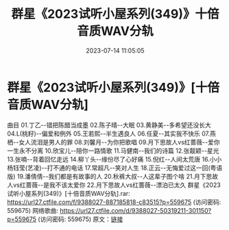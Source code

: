 ﻿---
title: 群星《2023试听小屋系列(349)》十倍音质WAV分轨
date: 2023-07-14 11:05:05
categories: WAV车载音乐、镜像
tags: 华语中文
---
# 群星《2023试听小屋系列(349)》[十倍音质WAV分轨]

曲目
01.丁乙--错把陈醋当成墨
02.陈子晴--大眠
03.黄静美--多希望还没长大
04.L(桃籽)--偏爱和例外
05.王若熙--半生遇良人
06.任夏--其实我不快乐
07.燕栖--女人流泪是男人的罪
08.刘馨月--为你把歌唱
09.月下思故人vs红蔷薇--爱你一生永不分离
10.欣宝儿--陪你一路情歌
11.马健南--我们的诗篇
12.张靓颖--星光
13.张喃--背着回忆走远
14.柳丫头--缘份尽了心好痛
15.倪红--人间太荒唐
16.小小杨钰莹(艺凌)--打不通的电话
17.常超凡--笑对人生
18.正云--无悔爱过这一回(粤语版)
19.潘倩倩--我们都是有故事的人
20.秋裤大叔--人这辈子图个啥
21.月下思故人vs红蔷薇--是我不该太爱你
22.月下思故人vs红蔷薇--漂泊已太久
群星《2023试听小屋系列(349)》[十倍音质WAV分轨].rar: https://url27.ctfile.com/f/9388027-887185818-c83515?p=559675
(访问密码: 559675)
网络歌曲: https://url27.ctfile.com/d/9388027-50319211-301150?p=559675
(访问密码: 559675)
原文：[链接](https://blog.sina.com.cn/s/blog_1647c7e76010312pf.html)